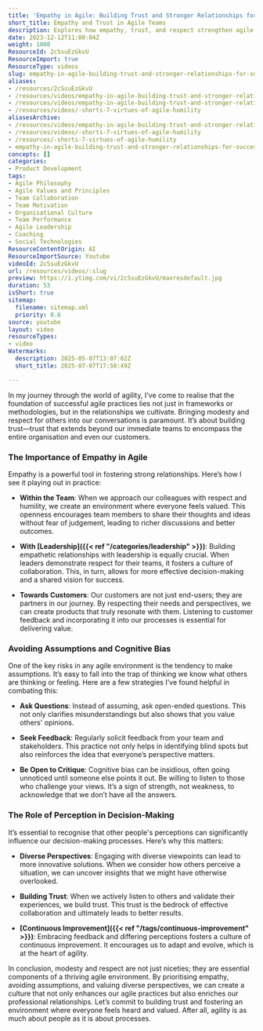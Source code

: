 ```yaml
---
title: 'Empathy in Agile: Building Trust and Stronger Relationships for Success'
short_title: Empathy and Trust in Agile Teams
description: Explores how empathy, trust, and respect strengthen agile teams, improve collaboration, reduce bias, and foster continuous improvement in organisations and with customers.
date: 2023-12-12T11:00:04Z
weight: 1000
ResourceId: 2cSsuEzGkvU
ResourceImport: true
ResourceType: videos
slug: empathy-in-agile-building-trust-and-stronger-relationships-for-success
aliases:
- /resources/2cSsuEzGkvU
- /resources/videos/empathy-in-agile-building-trust-and-stronger-relationships-for-success-2cSsuEzGkvU
- /resources/videos/empathy-in-agile-building-trust-and-stronger-relationships-for-success
- /resources/videos/-shorts-7-virtues-of-agile-humility
aliasesArchive:
- /resources/videos/empathy-in-agile-building-trust-and-stronger-relationships-for-success
- /resources/videos/-shorts-7-virtues-of-agile-humility
- /resources/-shorts-7-virtues-of-agile-humility
- empathy-in-agile-building-trust-and-stronger-relationships-for-success-2cSsuEzGkvU
concepts: []
categories:
- Product Development
tags:
- Agile Philosophy
- Agile Values and Principles
- Team Collaboration
- Team Motivation
- Organisational Culture
- Team Performance
- Agile Leadership
- Coaching
- Social Technologies
ResourceContentOrigin: AI
ResourceImportSource: Youtube
videoId: 2cSsuEzGkvU
url: /resources/videos/:slug
preview: https://i.ytimg.com/vi/2cSsuEzGkvU/maxresdefault.jpg
duration: 53
isShort: true
sitemap:
  filename: sitemap.xml
  priority: 0.6
source: youtube
layout: video
resourceTypes:
- video
Watermarks:
  description: 2025-05-07T13:07:02Z
  short_title: 2025-07-07T17:50:49Z

---
```

In my journey through the world of agility, I've come to realise that the foundation of successful agile practices lies not just in frameworks or methodologies, but in the relationships we cultivate. Bringing modesty and respect for others into our conversations is paramount. It’s about building trust—trust that extends beyond our immediate teams to encompass the entire organisation and even our customers.

### The Importance of Empathy in Agile

Empathy is a powerful tool in fostering strong relationships. Here’s how I see it playing out in practice:

- **Within the Team**: When we approach our colleagues with respect and humility, we create an environment where everyone feels valued. This openness encourages team members to share their thoughts and ideas without fear of judgement, leading to richer discussions and better outcomes.

- **With [Leadership]({{< ref "/categories/leadership" >}})**: Building empathetic relationships with leadership is equally crucial. When leaders demonstrate respect for their teams, it fosters a culture of collaboration. This, in turn, allows for more effective decision-making and a shared vision for success.

- **Towards Customers**: Our customers are not just end-users; they are partners in our journey. By respecting their needs and perspectives, we can create products that truly resonate with them. Listening to customer feedback and incorporating it into our processes is essential for delivering value.

### Avoiding Assumptions and Cognitive Bias

One of the key risks in any agile environment is the tendency to make assumptions. It’s easy to fall into the trap of thinking we know what others are thinking or feeling. Here are a few strategies I’ve found helpful in combating this:

- **Ask Questions**: Instead of assuming, ask open-ended questions. This not only clarifies misunderstandings but also shows that you value others' opinions.

- **Seek Feedback**: Regularly solicit feedback from your team and stakeholders. This practice not only helps in identifying blind spots but also reinforces the idea that everyone’s perspective matters.

- **Be Open to Critique**: Cognitive bias can be insidious, often going unnoticed until someone else points it out. Be willing to listen to those who challenge your views. It’s a sign of strength, not weakness, to acknowledge that we don’t have all the answers.

### The Role of Perception in Decision-Making

It’s essential to recognise that other people's perceptions can significantly influence our decision-making processes. Here’s why this matters:

- **Diverse Perspectives**: Engaging with diverse viewpoints can lead to more innovative solutions. When we consider how others perceive a situation, we can uncover insights that we might have otherwise overlooked.

- **Building Trust**: When we actively listen to others and validate their experiences, we build trust. This trust is the bedrock of effective collaboration and ultimately leads to better results.

- **[Continuous Improvement]({{< ref "/tags/continuous-improvement" >}})**: Embracing feedback and differing perceptions fosters a culture of continuous improvement. It encourages us to adapt and evolve, which is at the heart of agility.

In conclusion, modesty and respect are not just niceties; they are essential components of a thriving agile environment. By prioritising empathy, avoiding assumptions, and valuing diverse perspectives, we can create a culture that not only enhances our agile practices but also enriches our professional relationships. Let’s commit to building trust and fostering an environment where everyone feels heard and valued. After all, agility is as much about people as it is about processes.
